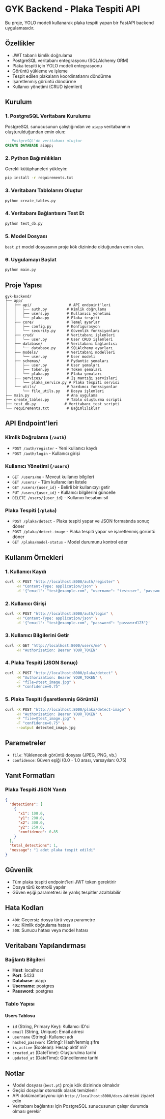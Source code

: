 # GYK Backend - Plaka Tespiti API

Bu proje, YOLO modeli kullanarak plaka tespiti yapan bir FastAPI backend uygulamasıdır.

## Özellikler

- JWT tabanlı kimlik doğrulama
- PostgreSQL veritabanı entegrasyonu (SQLAlchemy ORM)
- Plaka tespiti için YOLO modeli entegrasyonu
- Görüntü yükleme ve işleme
- Tespit edilen plakaların koordinatlarını döndürme
- İşaretlenmiş görüntü döndürme
- Kullanıcı yönetimi (CRUD işlemleri)

## Kurulum

### 1. PostgreSQL Veritabanı Kurulumu

PostgreSQL sunucusunun çalıştığından ve `aiapp` veritabanının oluşturulduğundan emin olun:

```sql
-- PostgreSQL'de veritabanı oluştur
CREATE DATABASE aiapp;
```

### 2. Python Bağımlılıkları

Gerekli kütüphaneleri yükleyin:
```bash
pip install -r requirements.txt
```

### 3. Veritabanı Tablolarını Oluştur

```bash
python create_tables.py
```

### 4. Veritabanı Bağlantısını Test Et

```bash
python test_db.py
```

### 5. Model Dosyası

`best.pt` model dosyasının proje kök dizininde olduğundan emin olun.

### 6. Uygulamayı Başlat

```bash
python main.py
```

## Proje Yapısı

```
gyk-backend/
├── app/
│   ├── api/                 # API endpoint'leri
│   │   ├── auth.py         # Kimlik doğrulama
│   │   ├── users.py        # Kullanıcı yönetimi
│   │   └── plaka.py        # Plaka tespiti
│   ├── core/               # Temel ayarlar
│   │   ├── config.py       # Konfigürasyon
│   │   └── security.py     # Güvenlik fonksiyonları
│   ├── crud/               # Veritabanı işlemleri
│   │   └── user.py         # User CRUD işlemleri
│   ├── database/           # Veritabanı bağlantısı
│   │   └── database.py     # SQLAlchemy ayarları
│   ├── models/             # Veritabanı modelleri
│   │   └── user.py         # User modeli
│   ├── schemas/            # Pydantic şemaları
│   │   ├── user.py         # User şemaları
│   │   ├── token.py        # Token şemaları
│   │   └── plaka.py        # Plaka şemaları
│   ├── services/           # İş mantığı servisleri
│   │   └── plaka_service.py # Plaka tespiti servisi
│   └── utils/              # Yardımcı fonksiyonlar
│       └── file_utils.py   # Dosya işlemleri
├── main.py                 # Ana uygulama
├── create_tables.py        # Tablo oluşturma scripti
├── test_db.py             # Veritabanı test scripti
└── requirements.txt        # Bağımlılıklar
```

## API Endpoint'leri

### Kimlik Doğrulama (`/auth`)

- `POST /auth/register` - Yeni kullanıcı kaydı
- `POST /auth/login` - Kullanıcı girişi

### Kullanıcı Yönetimi (`/users`)

- `GET /users/me` - Mevcut kullanıcı bilgileri
- `GET /users/` - Tüm kullanıcıları listele
- `GET /users/{user_id}` - Belirli bir kullanıcıyı getir
- `PUT /users/{user_id}` - Kullanıcı bilgilerini güncelle
- `DELETE /users/{user_id}` - Kullanıcı hesabını sil

### Plaka Tespiti (`/plaka`)

- `POST /plaka/detect` - Plaka tespiti yapar ve JSON formatında sonuç döner
- `POST /plaka/detect-image` - Plaka tespiti yapar ve işaretlenmiş görüntü döner
- `GET /plaka/model-status` - Model durumunu kontrol eder

## Kullanım Örnekleri

### 1. Kullanıcı Kaydı
```bash
curl -X POST "http://localhost:8000/auth/register" \
     -H "Content-Type: application/json" \
     -d '{"email": "test@example.com", "username": "testuser", "password": "password123"}'
```

### 2. Kullanıcı Girişi
```bash
curl -X POST "http://localhost:8000/auth/login" \
     -H "Content-Type: application/json" \
     -d '{"email": "test@example.com", "password": "password123"}'
```

### 3. Kullanıcı Bilgilerini Getir
```bash
curl -X GET "http://localhost:8000/users/me" \
     -H "Authorization: Bearer YOUR_TOKEN"
```

### 4. Plaka Tespiti (JSON Sonuç)
```bash
curl -X POST "http://localhost:8000/plaka/detect" \
     -H "Authorization: Bearer YOUR_TOKEN" \
     -F "file=@test_image.jpg" \
     -F "confidence=0.75"
```

### 5. Plaka Tespiti (İşaretlenmiş Görüntü)
```bash
curl -X POST "http://localhost:8000/plaka/detect-image" \
     -H "Authorization: Bearer YOUR_TOKEN" \
     -F "file=@test_image.jpg" \
     -F "confidence=0.75" \
     --output detected_image.jpg
```

## Parametreler

- `file`: Yüklenecek görüntü dosyası (JPEG, PNG, vb.)
- `confidence`: Güven eşiği (0.0 - 1.0 arası, varsayılan: 0.75)

## Yanıt Formatları

### Plaka Tespiti JSON Yanıtı
```json
{
  "detections": [
    {
      "x1": 100.0,
      "y1": 200.0,
      "x2": 300.0,
      "y2": 250.0,
      "confidence": 0.85
    }
  ],
  "total_detections": 1,
  "message": "1 adet plaka tespit edildi"
}
```

## Güvenlik

- Tüm plaka tespiti endpoint'leri JWT token gerektirir
- Dosya türü kontrolü yapılır
- Güven eşiği parametresi ile yanlış tespitler azaltılabilir

## Hata Kodları

- `400`: Geçersiz dosya türü veya parametre
- `401`: Kimlik doğrulama hatası
- `500`: Sunucu hatası veya model hatası

## Veritabanı Yapılandırması

### Bağlantı Bilgileri
- **Host**: localhost
- **Port**: 5433
- **Database**: aiapp
- **Username**: postgres
- **Password**: postgres

### Tablo Yapısı

#### Users Tablosu
- `id` (String, Primary Key): Kullanıcı ID'si
- `email` (String, Unique): Email adresi
- `username` (String): Kullanıcı adı
- `hashed_password` (String): Hash'lenmiş şifre
- `is_active` (Boolean): Hesap aktif mi?
- `created_at` (DateTime): Oluşturulma tarihi
- `updated_at` (DateTime): Güncellenme tarihi

## Notlar

- Model dosyası (`best.pt`) proje kök dizininde olmalıdır
- Geçici dosyalar otomatik olarak temizlenir
- API dokümantasyonu için `http://localhost:8000/docs` adresini ziyaret edin
- Veritabanı bağlantısı için PostgreSQL sunucusunun çalışır durumda olması gerekir
